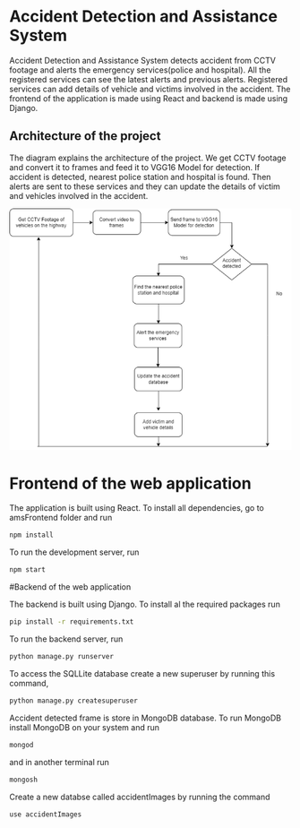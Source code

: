 # Accident Detection and Assistance System 

Accident Detection and Assistance System detects accident from CCTV footage and alerts the emergency services(police and hospital). All the registered services can see the latest alerts and previous alerts. Registered services can add details of vehicle and victims involved in the accident. The frontend of the application is made using React and backend is made using Django.

## Architecture of the project

The diagram explains the architecture of the project. We get CCTV footage and convert it to frames and feed it to VGG16 Model for detection. If accident is detected, nearest police station and hospital is found. Then alerts are sent to these services and they can update the details of victim and vehicles involved in the accident.

![Login](https://github.com/MayaSatishRao/Accident-Detection-and-Assistance-System/blob/master/project_architecture.png)

# Frontend of the web application

The application is built using React. To install all dependencies, go to amsFrontend folder and run
```bash 
npm install 
```
To run the development server, run 
```bash 
npm start 
```
#Backend of the web application

The backend is built using Django. To install al the required packages run 
```bash
pip install -r requirements.txt
```
To run the backend server, run
```bash
python manage.py runserver
```
To access the SQLLite database create a new superuser by running this command,
```bash
python manage.py createsuperuser
```
Accident detected frame is store in MongoDB database. To run MongoDB install MongoDB on your system and run
```bash
mongod
```
and in another terminal run 
```bash
mongosh
```
Create a new databse called accidentImages by running the command
```bash
use accidentImages
```
